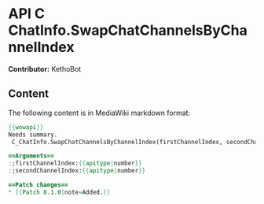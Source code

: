 # API C ChatInfo.SwapChatChannelsByChannelIndex

**Contributor:** KethoBot

## Content

The following content is in MediaWiki markdown format:

```mediawiki
{{wowapi}}
Needs summary.
 C_ChatInfo.SwapChatChannelsByChannelIndex(firstChannelIndex, secondChannelIndex)

==Arguments==
:;firstChannelIndex:{{apitype|number}}
:;secondChannelIndex:{{apitype|number}}

==Patch changes==
* {{Patch 8.1.0|note=Added.}}
```